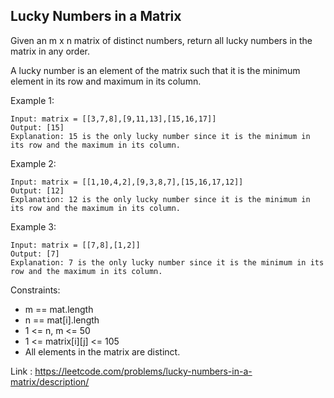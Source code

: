 ## Lucky Numbers in a Matrix

Given an m x n matrix of distinct numbers, return all lucky numbers in the matrix in any order.

A lucky number is an element of the matrix such that it is the minimum element in its row and maximum in its column.

Example 1:

    Input: matrix = [[3,7,8],[9,11,13],[15,16,17]]
    Output: [15]
    Explanation: 15 is the only lucky number since it is the minimum in its row and the maximum in its column.

Example 2:

    Input: matrix = [[1,10,4,2],[9,3,8,7],[15,16,17,12]]
    Output: [12]
    Explanation: 12 is the only lucky number since it is the minimum in its row and the maximum in its column.

Example 3:

    Input: matrix = [[7,8],[1,2]]
    Output: [7]
    Explanation: 7 is the only lucky number since it is the minimum in its row and the maximum in its column.

Constraints:

* m == mat.length
* n == mat[i].length
* 1 <= n, m <= 50
* 1 <= matrix[i][j] <= 105
* All elements in the matrix are distinct.

Link : https://leetcode.com/problems/lucky-numbers-in-a-matrix/description/